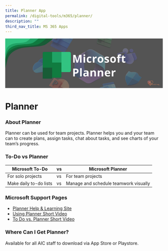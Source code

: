 ```yaml
---
title: Planner App
permalink: /digital-tools/m365/planner/
description: ""
third_nav_title: MS 365 Apps
---
```

![MSPlannerBanner](/images/PlannerBanner.png)
# Planner
### About Planner
Planner can be used for team projects. Planner helps you and your team can to create plans, assign tasks, chat about tasks, and see charts of your team’s progress. 
### To-Do vs Planner
| Microsoft To-Do | vs | Microsoft Planner | 
|------ |----|------- |
| For solo projects | vs  | For team projects  | 
| Make daily to-do lists | vs  | Manage and schedule teamwork visually  | 

### Microsoft Support Pages
* [Planner Help & Learning Site](https://support.microsoft.com/en-us/planner)
* [Using Planner Short Video](https://support.microsoft.com/en-us/office/organize-your-team-s-tasks-in-microsoft-planner-c931a8a8-0cbb-4410-b66e-ae13233135fb) 
* [To Do vs. Planner Short Video](https://support.microsoft.com/en-us/office/to-do-vs-planner-1044260a-3ac9-4006-aa27-f84476a03d23) 

### Where Can I Get Planner?
Available for all AIC staff to download via App Store or Playstore.